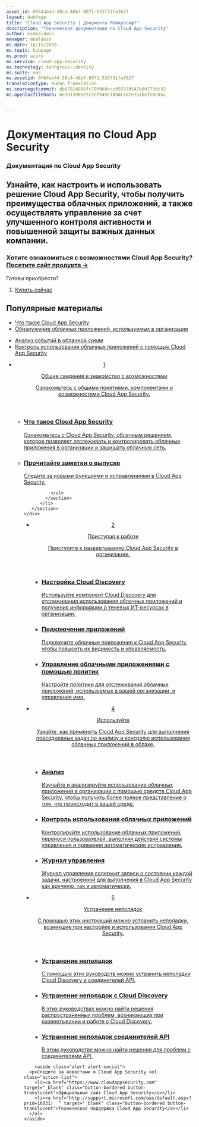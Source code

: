 ```yaml
---
asset_id: 0f64ab44-50c4-46b7-8071-533f31fe3627
layout: HubPage
title: "Cloud App Security | Документы Майкрософт"
description: "Техническая документация по Cloud App Security"
author: msmbaldwin
manager: mbaldwin
ms.date: 10/15/2016
ms.topic: hubpage
ms.prod: azure
ms.service: cloud-app-security
ms.technology: techgroup-identity
ms.suite: ems
ms.assetid: 0f64ab44-50c4-46b7-8071-533f31fe3627
translationtype: Human Translation
ms.sourcegitcommit: dbd7814886fc79f0b9cccd55570547b0b7736c32
ms.openlocfilehash: 6e3913969e7c7ef949c149dc1d2e7a1befe0c85c


---
```


# <a name="cloud-app-security-documentation"></a>Документация по Cloud App Security
<article id="main">
    <section id="hero-content">
      <h1>Документация по Cloud App Security</h1>
      <h2>Узнайте, как настроить и использовать решение Cloud App Security, чтобы получить преимущества облачных приложений, а также осуществлять управление за счет улучшенного контроля активности и повышенной защиты важных данных компании. </h2>
      <h3>Хотите ознакомиться с возможностями Cloud App Security? <a href="https://www.microsoft.com/en-us/cloud-platform/cloud-app-security" target="_blank">Посетите сайт продукта &rarr;</a></h3>
    </section>
    <aside class="alert section-border">
        <p>Готовы приобрести?</p>
        <ol class="action-list">
            <li><a href="https://aka.ms/buycas" target="_blank" class="button-bordered button-translucent">Купить сейчас</a></li>
        </ol>
    </aside>
    <section id="featured" class="container">
      <h2 class="section-heading"><span class="icon icon-warning"></span> Популярные материалы</h2>
      <div class="features row">
        <ul class="column column-half">
          <li><a href="./what-is-cloud-app-security.md">Что такое Cloud App Security</a></li>
          <li><a href="./set-up-cloud-discovery.md">Обнаружение облачных приложений, используемых в организации</a></li>
        </ul>
        <ul class="column column-half">
          <li><a href="./investigate.md">Анализ событий в облачной среде</a></li>
          <li><a href="./control.md">Контроль использования облачных приложений с помощью Cloud App Security</a></li>
        </ul>
      </div>
    </section>
    <div id="journeys">
      <section class="container">
        <ul class="journeys-list">
          <li class="journey-step">
            <header class="journey-step-header row">
              <a href="./what-is-cloud-app-security.md">
                <div class="title column-third">
                  <span class="step-number">1</span>
                  <p>Общие сведения и знакомство с возможностями</p>
                </div>
                <p class="description column-two-thirds">Ознакомьтесь с общими понятиями, компонентами и возможностями Cloud App Security.</p>
              </a>
            </header>
            <section class="journey-step-elements content">
              <ul class="row">
                <li class="column-third">
                  <a href="./what-is-cloud-app-security.md">
                    <h3>Что такое Cloud App Security</h3>
                    <p>Ознакомьтесь с Cloud App Security, облачным решением, которое позволяет отслеживать и контролировать облачные приложения в организации и защищать облачную сеть.</p>
                  </a>
                </li>
                <li class="column-third">
                  <a href="./release-notes.md">
                    <h3>Прочитайте заметки о выпуске</h3>
                    <p>Следите за новыми функциями и исправлениями в Cloud App Security.</p>
                  </a>
                </li>
                
              </ul>
            </section>
          </li>
       </section>
    </div>
<div id="journeys">
      <section class="container">
        <ul class="journeys-list">
          <li class="journey-step">
            <header class="journey-step-header row">
              <a href="./getting-started-with-cloud-app-security.md">
                <div class="title column-third">
                  <span class="step-number">2</span>
                  <p>Приступая к работе</p>
                </div>
                <p class="description column-two-thirds">Приступите к развертыванию Cloud App Security в организации.</p>
              </a>
            </header>
            <section class="journey-step-elements content">
              <ul class="row">
                <li class="column-third">
                  <a href="./set-up-cloud-discovery.md">
                    <h3>Настройка Cloud Discovery</h3>
                    <p>Используйте компонент Cloud Discovery для отслеживания использования облачных приложений и получения информации о теневых ИТ-ресурсах в организации.</p>
                  </a>
                </li>
                <li class="column-third">
                  <a href="./enable-instant-visibility-protection-and-governance-actions-for-your-apps.md">
                    <h3>Подключение приложений</h3>
                    <p>Подключите облачные приложения к Cloud App Security, чтобы повысить их видимость и управляемость.</p>
                  </a>
                </li>
                <li class="column-third">
                  <a href="./control-cloud-apps-with-policies.md">
                    <h3>Управление облачными приложениями с помощью политик</h3>
                    <p>Настройте политики для отслеживания облачных приложений, используемых в вашей организации, и управления ими.</p>
                  </a>
                </li>
              </ul>
            </section>
          </li>
       </section>
    </div>
  <div id="journeys">
      <section class="container">
        <ul class="journeys-list">
          <li class="journey-step">
            <header class="journey-step-header row">
              <a href="./daily-activities-to-protect-your-cloud-environment.md">
                <div class="title column-third">
                  <span class="step-number">4</span>
                  <p>Используйте</p>
                </div>
                <p class="description column-two-thirds">Узнайте, как применять Cloud App Security для выполнения повседневных задач по анализу и контролю использования облачных приложений в облаке.</p>
              </a>
            </header>
            <section class="journey-step-elements content">
              <ul class="row">
                <li class="column-third">
                  <a href="./investigate.md">
                    <h3>Анализ</h3>
                    <p>Изучайте и анализируйте использование облачных приложений в организации с помощью средств Cloud App Security, чтобы получить более полное представление о том, что происходит в вашей среде.</p>
                  </a>
                </li>
                <li class="column-third">
                  <a href="./control.md">
                    <h3>Контроль использования облачных приложений</h3>
                    <p>Контролируйте использование облачных приложений, перенося пользователей, выполняя действия системы управления и применяя автоматические исправления.</p>
                  </a>
                </li>
                <li class="column-third">
                  <a href="./governance-actions.md">
                    <h3>Журнал управления</h3>
                    <p>Журнал управления содержит записи о состоянии каждой задачи, настроенной для выполнения в Cloud App Security как вручную, так и автоматически.</p>
                  </a>
                </li>
              </ul>
            </section>
          </li>
       </section>
    </div>
      <div id="journeys">
      <section class="container">
        <ul class="journeys-list">
          <li class="journey-step">
            <header class="journey-step-header row">
              <a href="./troubleshooting.md">
                <div class="title column-third">
                  <span class="step-number">5</span>
                  <p>Устранение неполадок</p>
                </div>
                <p class="description column-two-thirds">С помощью этих инструкций можно устранить неполадки, возникшие при настройке и использовании Cloud App Security.</p>
              </a>
            </header>
            <section class="journey-step-elements content">
              <ul class="row">
                <li class="column-third">
                  <a href="./troubleshooting.md">
                    <h3>Устранение неполадок</h3>
                    <p>С помощью этих руководств можно устранить неполадки Cloud Discovery и соединителей API.</p>
                  </a>
                </li>
                <li class="column-third">
                  <a href="./troubleshooting-cloud-discovery.md">
                    <h3>Устранение неполадок с Cloud Discovery</h3>
                    <p>В этих руководствах можно найти решения распространенных проблем, возникающих при развертывании и работе с Cloud Discovery.</p>
                  </a>
                </li>
                <li class="column-third">
                  <a href="./troubleshooting-api-connectors-using-error-messages.md">
                    <h3>Устранение неполадок соединителей API</h3>
                    <p>В этом руководстве можно найти решения для проблем с соединителями API.</p>
                  </a>
                </li>
              </ul>
            </section>
          </li>
       </section>
    </div>  

        <aside class="alert alert-social">
      <p>Следите за новостями о Cloud App Security <ol class="action-list">
        <li><a href="https://www.cloudappsecurity.com" target="_blank" class="button-bordered button-translucent">Официальный сайт Cloud App Security</a></li>
        <li><a href="http://support.microsoft.com/oas/default.aspx?prid=16031)  " target="_blank" class="button-bordered button-translucent">Техническая поддержка Cloud App Security</a></li>
      </ol>
    </aside>
</article>



<!--HONumber=Oct16_HO5-->


